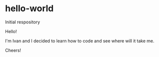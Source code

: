 # hello-world
Initial respository

Hello!

I'm Ivan and I decided to learn how to code and see where will it take me. 



Cheers!
